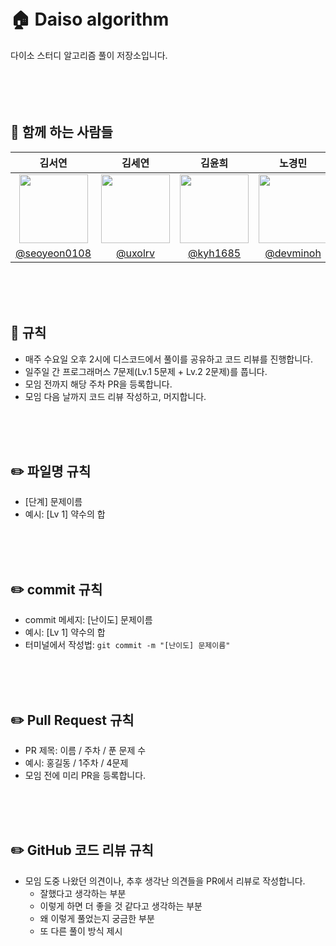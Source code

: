 <br/>
<br/>

# 🏠 Daiso algorithm
다이소 스터디 알고리즘 풀이 저장소입니다.
<br/>
<br/>
<br/>
<br/>
<br/>

## 💁 함께 하는 사람들
|김서연|김세연|김윤희|노경민|도현수|방기현|
|:--:|:--:|:--:|:--:|:--:|:--:|
|<img src="https://avatars.githubusercontent.com/u/97490053?v=4" width=110>|<img src="https://avatars.githubusercontent.com/u/107875909?v=4" width=110>|<img src="https://avatars.githubusercontent.com/u/62630941?v=4" width=110>|<img src="https://avatars.githubusercontent.com/u/93895421?v=4" width=110>|<img src="https://avatars.githubusercontent.com/u/105625895?v=4" width=110>|<img src="https://avatars.githubusercontent.com/u/102677317?s=400&u=d1fc15bf19c4d0fb775e7b0f58ce83bd91fbe72c&v=4" width=110>|
|[@seoyeon0108](https://github.com/seoyeon0108)|[@uxolrv](https://github.com/uxolrv)|[@kyh1685](https://github.com/kyh1685)|[@devminoh](https://github.com/devminoh)|[@dohyeons](https://github.com/dohyeons)|[@kihyeoon](https://github.com/kihyeoon)|

<br/>
<br/>
<br/>

## 📌 규칙
- 매주 수요일 오후 2시에 디스코드에서 풀이를 공유하고 코드 리뷰를 진행합니다.
- 일주일 간 프로그래머스 7문제(Lv.1 5문제 + Lv.2 2문제)를 풉니다.
- 모임 전까지 해당 주차 PR을 등록합니다.
- 모임 다음 날까지 코드 리뷰 작성하고, 머지합니다.
<br/>
<br/>
<br/>

## ✏️ 파일명 규칙
- [단계] 문제이름
- 예시: [Lv 1] 약수의 합
<br/>
<br/>
<br/>

## ✏️ commit 규칙
- commit 메세지: [난이도] 문제이름
- 예시: [Lv 1] 약수의 합
- 터미널에서 작성법:
  `git commit -m "[난이도] 문제이름"`
<br/>
<br/>
<br/>

## ✏️ Pull Request 규칙
- PR 제목: 이름 / 주차 / 푼 문제 수
- 예시: 홍길동 / 1주차 / 4문제
- 모임 전에 미리 PR을 등록합니다.
<br/>
<br/>
<br/>

## ✏️ GitHub 코드 리뷰 규칙
- 모임 도중 나왔던 의견이나, 추후 생각난 의견들을 PR에서 리뷰로 작성합니다.
  - 잘했다고 생각하는 부분
  - 이렇게 하면 더 좋을 것 같다고 생각하는 부분
  - 왜 이렇게 풀었는지 궁금한 부분
  - 또 다른 풀이 방식 제시
<br/>
<br/>
<br/>
